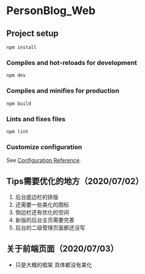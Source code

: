 
# PersonBlog_Web

## Project setup
```
npm install
```

### Compiles and hot-reloads for development
```
npm dev
```

### Compiles and minifies for production
```
npm build
```

### Lints and fixes files
```
npm lint
```

### Customize configuration
See [Configuration Reference](https://cli.vuejs.org/config/).

## Tips需要优化的地方（2020/07/02）
1. 后台底边栏的排版
2. 还需要一些美化的图标
3. 侧边栏还有优化的空间
4. 新版的后台主页需要完善
5. 后台的二级管理页面都还没写

## 关于前端页面（2020/07/03）
- 只是大概的框架  具体都没有美化
